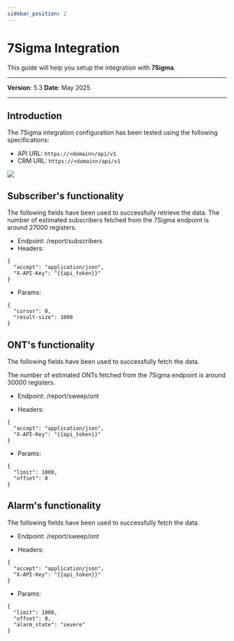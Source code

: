```yaml
---
sidebar_position: 2
---
```

# 7Sigma Integration

This guide will help you setup the integration with **7Sigma**.

------------

**Version**: 5.3
**Date**: May 2025

------------
## **Introduction**

The 7Sigma integration configuration has been tested using the following specifications:

* API URL: `https://<domain>/api/v1`
* CRM URL: `https://<domain>/api/v1`

![](/img/Third-party-integrations/7sigma01.png)

## Subscriber's functionality

The following fields have been used to successfully retrieve the data. The number of estimated subscribers fetched from the 7Sigma endpoint is around 27000 registers.

* Endpoint: /report/subscribers
* Headers: 

```
{
  "accept": "application/json",
  "X-API-Key": "{{api_token}}"
}
```

* Params:

```
{
  "cursor": 0,
  "result-size": 1000
}
```

## ONT's functionality

The following fields have been used to successfully fetch the data.

The number of estimated ONTs fetched from the 7Sigma endpoint is around 30000 registers.

* Endpoint: /report/sweep/ont

* Headers: 

```
{
  "accept": "application/json",
  "X-API-Key": "{{api_token}}"
}
```

* Params:

```
{
  "limit": 1000,
  "offset": 0
}
```

## Alarm's functionality

The following fields have been used to successfully fetch the data.

* Endpoint: /report/sweep/ont

* Headers: 

```
{
  "accept": "application/json",
  "X-API-Key": "{{api_token}}"
}
```

* Params:

```
{
  "limit": 1000,
  "offset": 0,
  "alarm_state": "severe"
}
```


